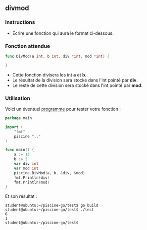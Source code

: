 ## divmod

### Instructions

- Écrire une fonction qui aura le format ci-dessous.

### Fonction attendue

```go
func DivMod(a int, b int, div *int, mod *int) {

}
```

- Cette fonction divisera les int **a** et **b**.
- Le résultat de la division sera stocké dans l'int pointé par **div**.
- Le reste de cette division sera stocké dans l'int pointé par **mod**.

### Utilisation

Voici un éventuel [programme](TODO-LINK) pour tester votre fonction :

```go
package main

import (
    "fmt"
    piscine ".."
)

func main() {
	a := 13
	b := 2
	var div int
	var mod int
	piscine.DivMod(a, b, &div, &mod)
	fmt.Println(div)
	fmt.Println(mod)
}
```

Et son résultat :

```console
student@ubuntu:~/piscine-go/test$ go build
student@ubuntu:~/piscine-go/test$ ./test
6
1
student@ubuntu:~/piscine-go/test$
```
